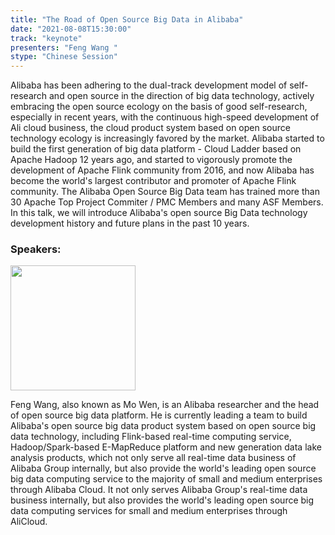 ```yaml
---
title: "The Road of Open Source Big Data in Alibaba"
date: "2021-08-08T15:30:00"
track: "keynote"
presenters: "Feng Wang "
stype: "Chinese Session"
---
```

Alibaba has been adhering to the dual-track development model of self-research and open source in the direction of big data technology, actively embracing the open source ecology on the basis of good self-research, especially in recent years, with the continuous high-speed development of Ali cloud business, the cloud product system based on open source technology ecology is increasingly favored by the market. Alibaba started to build the first generation of big data platform - Cloud Ladder based on Apache Hadoop 12 years ago, and started to vigorously promote the development of Apache Flink community from 2016, and now Alibaba has become the world's largest contributor and promoter of Apache Flink community. The Alibaba Open Source Big Data team has trained more than 30 Apache Top Project Commiter / PMC Members and many ASF Members. In this talk, we will introduce Alibaba's open source Big Data technology development history and future plans in the past 10 years.

### Speakers:

<img src="images/speaker/Wang-Feng.png" width="200"/>

Feng Wang, also known as Mo Wen, is an Alibaba researcher and the head of open source big data platform. He is currently leading a team to build Alibaba's open source big data product system based on open source big data technology, including Flink-based real-time computing service, Hadoop/Spark-based E-MapReduce platform and new generation data lake analysis products, which not only serve all real-time data business of Alibaba Group internally, but also provide the world's leading open source big data computing service to the majority of small and medium enterprises through Alibaba Cloud. It not only serves Alibaba Group's real-time data business internally, but also provides the world's leading open source big data computing services for small and medium enterprises through AliCloud.


